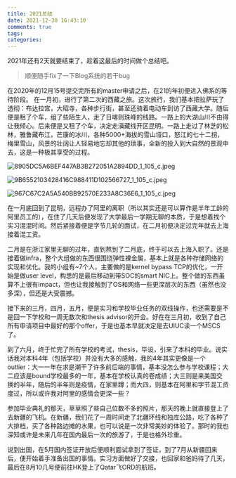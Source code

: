 ```yaml
---
title: 2021总结 
date: 2021-12-30 16:43:10
comments: true
tags: 
categories: 
---
```


2021年还有2天就要结束了，趁着这最后的时间做个总结吧。

> 顺便随手fix了一下Blog系统的若干bug

在2020年的12月15号提交完所有的master申请之后，在21的年初便进入佛系的等待阶段。
在一月初，进行了第二次的西藏之旅。这次旅行，我们基本把拉萨玩了透彻：布达拉宫，大昭寺，各种步行街，甚至还骑着电动车到访了西藏大学。随后便是租了个车，组了些陌生人，走了日喀则珠峰的线路。一路上的大湖山川不由得让我倾心。后来便是又租了个车，决定走滇藏线开区昆明。一路上走过了林芝的松林，雅鲁藏布江，芒康的冰川，各种5000+海拔的雪山垭口，怒江的七十二拐，梅里雪山，风景的壮阔让人轻易地忘却其他的琐事，全新的投入到大自然的景观中去，这是一种极其享受的过程。

![8905DC5A6BEF447AB3B272051A2894DD_1_105_c.jpeg](https://audio-1257009668.cos.ap-shanghai.myqcloud.com/blog/8905DC5A-6BEF-447A-B3B2-72051A2894DD_1_105_c.jpeg-acc3ba0b-cd70-4d45-8ca8-f686de7a02f7)

![9B6552103428416C988411D102566727_1_105_c.jpeg](https://audio-1257009668.cos.ap-shanghai.myqcloud.com/blog/9B655210-3428-416C-9884-11D102566727_1_105_c.jpeg-3448df92-3690-48b2-9e07-05df9f9fb293)

![967C67C2A5A540BB92570E233A8C36E6_1_105_c.jpeg](https://audio-1257009668.cos.ap-shanghai.myqcloud.com/blog/967C67C2-A5A5-40BB-9257-0E233A8C36E6_1_105_c.jpeg-e7df32df-a27e-4c55-b6f8-9fdbc9829dd7)

在一月底回到了昆明，远程办了阿里的离职（所以其实还是可以算作是半年工龄的阿里员工的），在住了几天后便发现了大学最后一学期无聊的本质，于是想着找个实习混混时间。然后紧接着便是字节几轮的面试，在二月初便决定过完年就去上海接着混工资。

二月是在浙江家里无聊的过年，直到熬到了二月底，终于可以去上海入职了。还是接着做infra，整个大组做的东西很围绕弹性裸金属，基本上就是各种存储网络的实现和优化。我的小组有~7个人，主要做的是kernel bypass TCP的优化，一开始是做user level，构思的是最后移动到带SOC的smart NIC上。整个做的东西虽算不上很有impact，但也让我接触到了OS和网络一些更深层次的东西（虽然也没多深），但还是大受震撼。

接下来的三月，四月，五月，便是实习和学校毕业任务的双线操作，也还需要是不是回一下学校和一周无数次和thesis advisor的开会。好在在三月初，收到了自己所有申请项目中最好的那个offer，于是也基本早就决定是去UIUC读一个MSCS了。

到了六月，终于忙完了所有学校的考试，thesis，毕设，引来了本科的毕业。说实话我对本科4年（包括学校）并没有大多的感触，我的4年其实更像是一个outlier：大一一年在求是潮干了许多前后端的事情，基本没怎么参与学校课程；大二应该是bound学校最多的一年，基本在学校认真的卷成绩；大三则是来美国交换的半年，随后的半年则是疫情，在家里蹲；而大四，则基本在阿里和字节混工资度过，所以或许我对阿里的感情会更深一些？

参加毕业典礼的那天，草草照了些自己位数不多的照片，那天的晚上就直接登上了去新疆的飞机。在新疆，我们花了一周时间走了北疆环线和独库公路，吃了各种了大排档，买了各种路边摊的水果，也可以说是一次非常美妙的体验了。那时的我也深知或许是未来几年在国内最后一次的旅游了，于是也格外珍重。

说到出国，在5月国内签证开放后便顺利面试拿到了签证，到了7月从新疆回来后，便开始着手准备出国的事情。实习方面做好了交接，也回家和爸妈待了几天，最后在8月10几号便前往HK登上了Qatar飞ORD的航班。



